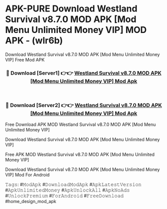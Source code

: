 # APK-PURE Download Westland Survival v8.7.0 MOD APK [Mod Menu Unlimited Money VIP] MOD APK - (wlr6b)
Download Westland Survival v8.7.0 MOD APK [Mod Menu Unlimited Money VIP] Free Mod APK

<div align="center">
<h3>🔴 Download [Server1] 👉👉 <a href="https://apk-comot.site?title=Westland_Survival_v8.7.0_MOD_APK_[Mod_Menu_Unlimited_Money_VIP]">Westland Survival v8.7.0 MOD APK [Mod Menu Unlimited Money VIP] Mod Apk</a></h3><br>

<h3>🔴 Download [Server2] 👉👉 <a href="https://apk-comot.site?title=Westland_Survival_v8.7.0_MOD_APK_[Mod_Menu_Unlimited_Money_VIP]">Westland Survival v8.7.0 MOD APK [Mod Menu Unlimited Money VIP] Mod Apk</a></h3>
</div>


Free Download APK MOD Westland Survival v8.7.0 MOD APK [Mod Menu Unlimited Money VIP]

Download Westland Survival v8.7.0 MOD APK [Mod Menu Unlimited Money VIP] 

Free APK MOD Westland Survival v8.7.0 MOD APK [Mod Menu Unlimited Money VIP] 

Download Westland Survival v8.7.0 MOD APK [Mod Menu Unlimited Money VIP] Mod For Android

𝚃𝚊𝚐𝚜: #𝙼𝚘𝚍𝙰𝚙𝚔 #𝙳𝚘𝚠𝚗𝚕𝚘𝚊𝚍𝙼𝚘𝚍𝙰𝚙𝚔 #𝙰𝚙𝚔𝙻𝚊𝚝𝚎𝚜𝚝𝚅𝚎𝚛𝚜𝚒𝚘𝚗 #𝙰𝚙𝚔𝚄𝚗𝚕𝚒𝚖𝚒𝚝𝚎𝚍𝙼𝚘𝚗𝚎𝚢 #𝙰𝚙𝚔𝚄𝚗𝚕𝚘𝚌𝚔𝙰𝚕𝚕 #𝙰𝚙𝚔𝙽𝚘𝙰𝚍𝚜 #𝚄𝚗𝚕𝚘𝚌𝚔𝙿𝚛𝚎𝚖𝚒𝚞𝚖 #𝙵𝚘𝚛𝙰𝚗𝚍𝚛𝚘𝚒𝚍 #𝙵𝚛𝚎𝚎𝙳𝚘𝚠𝚗𝚕𝚘𝚊𝚍 #home_design_mod_apk
